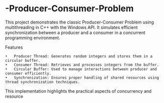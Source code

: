 # -Producer-Consumer-Problem
This project demonstrates the classic Producer-Consumer Problem using multithreading in C++ with the Windows API. It simulates efficient synchronization between a producer and a consumer in a concurrent programming environment.

Features

	•	Producer Thread: Generates random integers and stores them in a circular buffer.
	•	Consumer Thread: Retrieves and processes integers from the buffer.
	•	Circular Buffer: Used to manage interactions between producer and consumer efficiently.
	•	Synchronization: Ensures proper handling of shared resources using thread synchronization techniques.

This implementation highlights the practical aspects of concurrency and resource